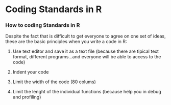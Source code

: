 # Coding Standards in R

### How to coding Standards in R
Despite the fact that is difficult to get everyone to agree on one set of ideas, these are the basic principles when you write a code in R:

1. Use text editor and save it as a text file (because there are tipical text format, different programs...and everyone will be able to access to the code)

2. Indent your code

3. Limit the width of the code (80 colums)

4. Limit the lenght of the individual functions (because help you in debug and profiling)

